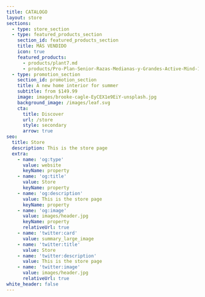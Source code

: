 ```yaml
---
title: CATALOGO
layout: store
sections:
  - type: store_section
  - type: featured_products_section
    section_id: featured_products_section
    title: MÁS VENDIDO
    icon: true
    featured_products:
      - products/plant7.md
      - products/Pro-Plan-Senior-Razas-Medianas-y-Grandes-Active-Mind-13kg.md
  - type: promotion_section
    section_id: promotion_section
    title: A new home interior for summer
    subtitle: from $149.99
    image: images/brooke-cagle-EyCEX1e9EiY-unsplash.jpg
    background_image: /images/leaf.svg
    cta:
      title: Discover
      url: /store
      style: secondary
      arrow: true
seo:
  title: Store
  description: This is the store page
  extra:
    - name: 'og:type'
      value: website
      keyName: property
    - name: 'og:title'
      value: Store
      keyName: property
    - name: 'og:description'
      value: This is the store page
      keyName: property
    - name: 'og:image'
      value: images/header.jpg
      keyName: property
      relativeUrl: true
    - name: 'twitter:card'
      value: summary_large_image
    - name: 'twitter:title'
      value: Store
    - name: 'twitter:description'
      value: This is the store page
    - name: 'twitter:image'
      value: images/header.jpg
      relativeUrl: true
white_header: false
---
```

